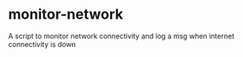 # monitor-network
A script to monitor network connectivity and log a msg when internet connectivity is down
